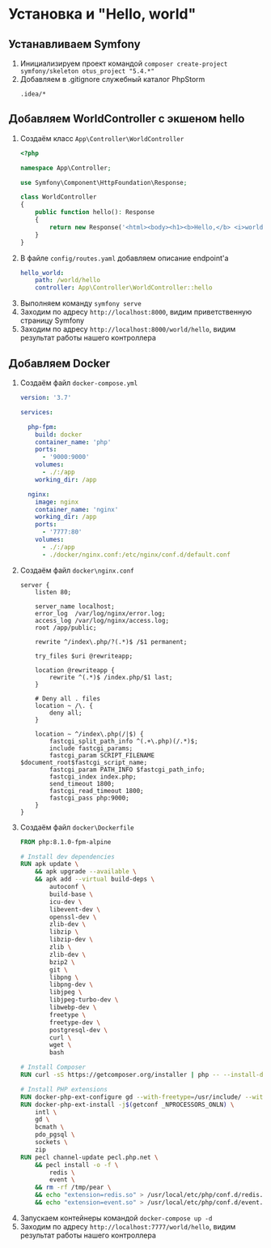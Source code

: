 # Установка и "Hello, world"

## Устанавливаем Symfony
1. Инициализируем проект командой `composer create-project symfony/skeleton otus_project "5.4.*"`
2. Добавляем в .gitignore служебный каталог PhpStorm
    ```gitignore
    .idea/*
    ```

## Добавляем WorldController с экшеном hello

1. Создаём класс `App\Controller\WorldController`
    ```php
    <?php
   
    namespace App\Controller;
   
    use Symfony\Component\HttpFoundation\Response;
   
    class WorldController
    {
        public function hello(): Response
        {
            return new Response('<html><body><h1><b>Hello,</b> <i>world</i>!</h1></body></html>');
        }
    }
    ```
2. В файле `config/routes.yaml` добавляем описание endpoint'а
    ```yaml
    hello_world:
        path: /world/hello
        controller: App\Controller\WorldController::hello
    ```
3. Выполняем команду `symfony serve`
4. Заходим по адресу `http://localhost:8000`, видим приветственную страницу Symfony
5. Заходим по адресу `http://localhost:8000/world/hello`, видим результат работы нашего контроллера

## Добавляем Docker

1. Создаём файл `docker-compose.yml`
    ```yaml
    version: '3.7'

    services:
    
      php-fpm:
        build: docker
        container_name: 'php'
        ports:
          - '9000:9000'
        volumes:
          - ./:/app
        working_dir: /app
    
      nginx:
        image: nginx
        container_name: 'nginx'
        working_dir: /app
        ports:
          - '7777:80'
        volumes:
          - ./:/app
          - ./docker/nginx.conf:/etc/nginx/conf.d/default.conf
    ```
2. Создаём файл `docker\nginx.conf`
   ```
   server {
       listen 80;
    
       server_name localhost;
       error_log  /var/log/nginx/error.log;
       access_log /var/log/nginx/access.log;
       root /app/public;
    
       rewrite ^/index\.php/?(.*)$ /$1 permanent;
    
       try_files $uri @rewriteapp;
    
       location @rewriteapp {
           rewrite ^(.*)$ /index.php/$1 last;
       }
    
       # Deny all . files
       location ~ /\. {
           deny all;
       }
    
       location ~ ^/index\.php(/|$) {
           fastcgi_split_path_info ^(.+\.php)(/.*)$;
           include fastcgi_params;
           fastcgi_param SCRIPT_FILENAME $document_root$fastcgi_script_name;
           fastcgi_param PATH_INFO $fastcgi_path_info;
           fastcgi_index index.php;
           send_timeout 1800;
           fastcgi_read_timeout 1800;
           fastcgi_pass php:9000;
       }
   }
   ```
3. Создаём файл `docker\Dockerfile`
    ```dockerfile
    FROM php:8.1.0-fpm-alpine
    
    # Install dev dependencies
    RUN apk update \
        && apk upgrade --available \
        && apk add --virtual build-deps \
            autoconf \
            build-base \
            icu-dev \
            libevent-dev \
            openssl-dev \
            zlib-dev \
            libzip \
            libzip-dev \
            zlib \
            zlib-dev \
            bzip2 \
            git \
            libpng \
            libpng-dev \
            libjpeg \
            libjpeg-turbo-dev \
            libwebp-dev \
            freetype \
            freetype-dev \
            postgresql-dev \
            curl \
            wget \
            bash
    
    # Install Composer
    RUN curl -sS https://getcomposer.org/installer | php -- --install-dir=/usr/bin --filename=composer
    
    # Install PHP extensions
    RUN docker-php-ext-configure gd --with-freetype=/usr/include/ --with-jpeg=/usr/include/
    RUN docker-php-ext-install -j$(getconf _NPROCESSORS_ONLN) \
        intl \
        gd \
        bcmath \
        pdo_pgsql \
        sockets \
        zip
    RUN pecl channel-update pecl.php.net \
        && pecl install -o -f \
            redis \
            event \
        && rm -rf /tmp/pear \
        && echo "extension=redis.so" > /usr/local/etc/php/conf.d/redis.ini \
        && echo "extension=event.so" > /usr/local/etc/php/conf.d/event.ini
   
    ```
4. Запускаем контейнеры командой `docker-compose up -d`
5. Заходим по адресу `http://localhost:7777/world/hello`, видим результат работы нашего контроллера
